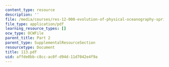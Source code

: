 ```yaml
---
content_type: resource
description: ''
file: /media/courses/res-12-000-evolution-of-physical-oceanography-spring-2007/affde0bbc8ccac0fd94d11d7042e4f9a_113.pdf
file_type: application/pdf
learning_resource_types: []
ocw_type: OCWFile
parent_title: Part 2
parent_type: SupplementalResourceSection
resourcetype: Document
title: 113.pdf
uid: affde0bb-c8cc-ac0f-d94d-11d7042e4f9a
---
```

